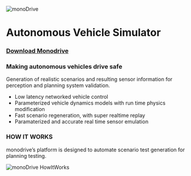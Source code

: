 ![monoDrive](https://github.com/monoDriveIO/PythonClient/blob/master/WikiPhotos/monoDriveLogo.png "monoDrive")

# Autonomous Vehicle Simulator
### [Download Monodrive](https://www.monodrive.io/download)

### Making autonomous vehicles drive safe
Generation of realistic scenarios and resulting sensor information for perception and planning system validation.
- Low latency networked vehicle control
- Parameterized vehicle dynamics models with run time physics modification
- Fast scenario regeneration, with super realtime replay
- Paramaterized and accurate real time sensor emulation

### HOW IT WORKS
monodrive’s platform is designed to automate scenario test generation for planning testing. 


![monoDrive HowItWorks](https://static.wixstatic.com/media/1f1c9e_58512d3c803847989161a59ec21116a6~mv2.png/v1/fill/w_641,h_632,al_c/1f1c9e_58512d3c803847989161a59ec21116a6~mv2.png "monoDrive HowItWorks")
